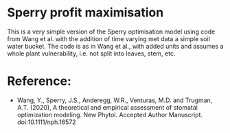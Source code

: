 # Sperry profit maximisation

This is a very simple version of the Sperry optimisation model using code from Wang et al. with the addition of time varying met data a simple soil water bucket. The code is as in Wang et al., with added units and assumes a whole
plant vulnerability, i.e. not split into leaves, stem, etc.

Reference:
==========
* Wang, Y., Sperry, J.S., Anderegg, W.R., Venturas, M.D. and Trugman, A.T.
  (2020), A theoretical and empirical assessment of stomatal optimization
  modeling. New Phytol. Accepted Author Manuscript. doi:10.1111/nph.16572

